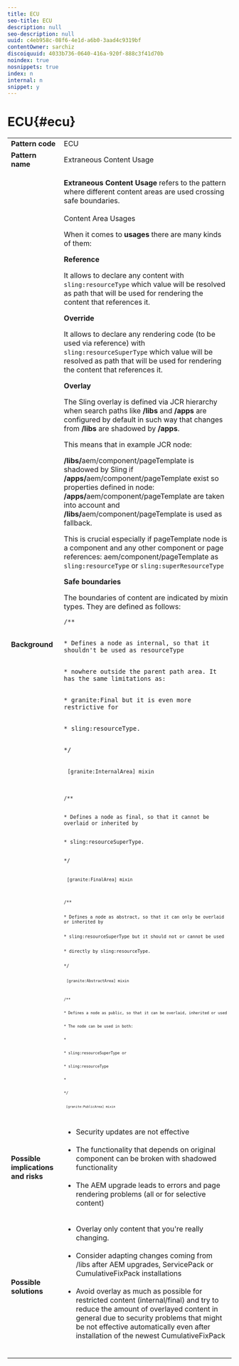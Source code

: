 ```yaml
---
title: ECU
seo-title: ECU
description: null
seo-description: null
uuid: c4eb958c-08f6-4e1d-a6b0-3aad4c9319bf
contentOwner: sarchiz
discoiquuid: 4033b736-0640-416a-920f-888c3f41d70b
noindex: true
nosnippets: true
index: n
internal: n
snippet: y
---
```


# ECU{#ecu}

<table>
<tbody>
<tr>
<td><strong>Pattern code</strong></td>
<td>ECU</td>
</tr>
<tr><td><strong>Pattern name</strong></td>
<td>Extraneous Content Usage</td>
</tr><tr><td><strong>Background</strong></td>
<td><p><strong>Extraneous Content Usage</strong> refers to the pattern where different content areas are used crossing safe boundaries.<br></br>
Content Area Usages</p>
<p>When it comes to <strong>usages</strong> there are many kinds of them:</p>
<p><strong>Reference</strong></p>
<p>It allows to declare any content with <code>sling:resourceType</code> which value will be resolved as path that will be used for rendering the content that references it.</p>
<p><strong>Override</strong></p>
<p>It allows to declare any rendering code (to be used via reference) with <code>sling:resourceSuperType</code> which value will be resolved as path that will be used for rendering the content that references it.</p>
<p><strong>Overlay</strong></p>
<p>The Sling overlay is defined via JCR hierarchy when search paths like <strong>/libs</strong> and <strong>/apps</strong> are configured by default in such way that changes from <strong>/libs</strong> are shadowed by <strong>/apps</strong>.</p>
<p>This means that in example JCR node:</p>
<p><strong>/libs/</strong>aem/component/pageTemplate is shadowed by Sling if <strong>/apps/</strong>aem/component/pageTemplate exist so properties defined in node: <strong>/apps/</strong>aem/component/pageTemplate are taken into account and <strong>/libs/</strong>aem/component/pageTemplate is used as fallback.</p>
<p>This is crucial especially if pageTemplate node is a component and any other component or page references: aem/component/pageTemplate as <code>sling:resourceType</code> or <code>sling:superResourceType</code></p>
<p><strong>Safe boundaries</strong></p>
<p>The boundaries of content are indicated by mixin types. They are defined as follows:</p>
<p><code>/**<br></br>
* Defines a node as internal, so that it shouldn't be used as resourceType<br></br>
* nowhere outside the parent path area. It has the same limitations as:<br></br>
* granite:Final but it is even more restrictive for<br></br>
* sling:resourceType.<br></br>
*/<br></br>
 <code>[granite:InternalArea] mixin</code></p>
<p><code>/**<br></br>
* Defines a node as final, so that it cannot be overlaid or inherited by<br></br>
* sling:resourceSuperType.<br></br>
*/<br></br>
 <code>[granite:FinalArea] mixin</code></p>
<p><code>/**<br></br>
* Defines a node as abstract, so that it can only be overlaid or inherited by<br></br>
* sling:resourceSuperType but it should not or cannot be used<br></br>
* directly by sling:resourceType.<br></br>
*/<br></br>
 <code>[granite:AbstractArea] mixin</code></p>
<p><code>/**<br></br>
* Defines a node as public, so that it can be overlaid, inherited or used<br></br>
* The node can be used in both:<br></br>
* <br></br>
* sling:resourceSuperType or<br></br>
* sling:resourceType<br></br>
* <br></br>
*/<br></br>
 <code>[granite:PublicArea] mixin</code></p>
</td>
</tr><tr><td><strong>Possible implications and risks</strong></td>
<td><ul>
<li>Security updates are not effective<br></br>
</li>
<li>The functionality that depends on original component can be broken with shadowed functionality<br></br>
</li>
<li>The AEM upgrade leads to errors and page rendering problems (all or for selective content)</li>
</ul>
</td>
</tr><tr><td><strong>Possible solutions</strong></td>
<td><ul>
<li>Overlay only content that you&#39;re really changing.<br></br>
</li>
<li>Consider adapting changes coming from /libs after AEM upgrades, ServicePack or CumulativeFixPack installations<br></br>
</li>
<li>Avoid overlay as much as possible for restricted content (internal/final) and try to reduce the amount of overlayed content in general due to security problems that might be not effective automatically even after installation of the newest CumulativeFixPack<br></br>
</li>
</ul>
</td>
</tr>
</tbody>
</table>
